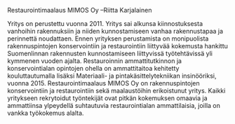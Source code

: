 ---
---
Restaurointimaalaus MIMOS Oy –Riitta Karjalainen

Yritys on perustettu vuonna 2011. Yritys sai alkunsa kiinnostuksesta vanhoihin rakennuksiin ja niiden
kunnostamiseen vanhaa rakennustapaa ja perinnettä noudattaen. Ennen yrityksen perustamista on
monipuolista rakennuspintojen konservointiin ja restaurointiin liittyvää kokemusta hankittu Suomenlinnan
rakennusten kunnostamiseen liittyvissä työtehtävissä yli kymmenen vuoden ajalta.
Restauroinnin ammattitutkinnon ja konservointialan opintojen ohella on ammattitaitoa kehitetty
kouluttautumalla lisäksi Materiaali- ja pintakäsittelytekniikan insinööriksi, vuonna 2015.
Restaurointimaalaus MIMOS Oy on rakennuspintojen konservointiin ja restaurointiin sekä maalaustöihin
erikoistunut yritys. Kaikki yritykseen rekrytoidut työntekijät ovat pitkän kokemuksen omaavia ja
ammattiinsa ylpeydellä suhtautuvia restaurointialan ammattilaisia, joilla on vankka työkokemus alalta.